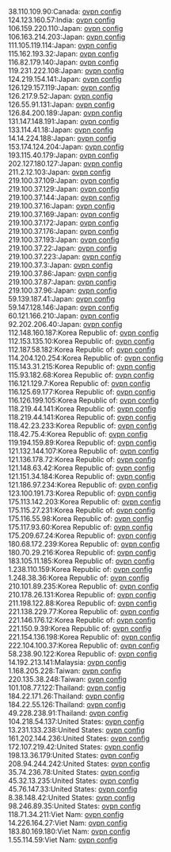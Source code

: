 38.110.109.90:Canada: [ovpn config](vpn/38_110_109_90.ovpn)  
124.123.160.57:India: [ovpn config](vpn/124_123_160_57.ovpn)  
106.159.220.110:Japan: [ovpn config](vpn/106_159_220_110.ovpn)  
106.163.214.203:Japan: [ovpn config](vpn/106_163_214_203.ovpn)  
111.105.119.114:Japan: [ovpn config](vpn/111_105_119_114.ovpn)  
115.162.193.32:Japan: [ovpn config](vpn/115_162_193_32.ovpn)  
116.82.179.140:Japan: [ovpn config](vpn/116_82_179_140.ovpn)  
119.231.222.108:Japan: [ovpn config](vpn/119_231_222_108.ovpn)  
124.219.154.141:Japan: [ovpn config](vpn/124_219_154_141.ovpn)  
126.129.157.119:Japan: [ovpn config](vpn/126_129_157_119.ovpn)  
126.217.9.52:Japan: [ovpn config](vpn/126_217_9_52.ovpn)  
126.55.91.131:Japan: [ovpn config](vpn/126_55_91_131.ovpn)  
126.84.200.189:Japan: [ovpn config](vpn/126_84_200_189.ovpn)  
131.147.148.191:Japan: [ovpn config](vpn/131_147_148_191.ovpn)  
133.114.41.18:Japan: [ovpn config](vpn/133_114_41_18.ovpn)  
14.14.224.188:Japan: [ovpn config](vpn/14_14_224_188.ovpn)  
153.174.124.204:Japan: [ovpn config](vpn/153_174_124_204.ovpn)  
193.115.40.179:Japan: [ovpn config](vpn/193_115_40_179.ovpn)  
202.127.180.127:Japan: [ovpn config](vpn/202_127_180_127.ovpn)  
211.2.12.103:Japan: [ovpn config](vpn/211_2_12_103.ovpn)  
219.100.37.109:Japan: [ovpn config](vpn/219_100_37_109.ovpn)  
219.100.37.129:Japan: [ovpn config](vpn/219_100_37_129.ovpn)  
219.100.37.144:Japan: [ovpn config](vpn/219_100_37_144.ovpn)  
219.100.37.16:Japan: [ovpn config](vpn/219_100_37_16.ovpn)  
219.100.37.169:Japan: [ovpn config](vpn/219_100_37_169.ovpn)  
219.100.37.172:Japan: [ovpn config](vpn/219_100_37_172.ovpn)  
219.100.37.176:Japan: [ovpn config](vpn/219_100_37_176.ovpn)  
219.100.37.193:Japan: [ovpn config](vpn/219_100_37_193.ovpn)  
219.100.37.22:Japan: [ovpn config](vpn/219_100_37_22.ovpn)  
219.100.37.223:Japan: [ovpn config](vpn/219_100_37_223.ovpn)  
219.100.37.3:Japan: [ovpn config](vpn/219_100_37_3.ovpn)  
219.100.37.86:Japan: [ovpn config](vpn/219_100_37_86.ovpn)  
219.100.37.87:Japan: [ovpn config](vpn/219_100_37_87.ovpn)  
219.100.37.96:Japan: [ovpn config](vpn/219_100_37_96.ovpn)  
59.139.187.41:Japan: [ovpn config](vpn/59_139_187_41.ovpn)  
59.147.128.146:Japan: [ovpn config](vpn/59_147_128_146.ovpn)  
60.121.166.210:Japan: [ovpn config](vpn/60_121_166_210.ovpn)  
92.202.206.40:Japan: [ovpn config](vpn/92_202_206_40.ovpn)  
112.148.160.187:Korea Republic of: [ovpn config](vpn/112_148_160_187.ovpn)  
112.153.135.10:Korea Republic of: [ovpn config](vpn/112_153_135_10.ovpn)  
112.187.58.182:Korea Republic of: [ovpn config](vpn/112_187_58_182.ovpn)  
114.204.120.254:Korea Republic of: [ovpn config](vpn/114_204_120_254.ovpn)  
115.143.31.215:Korea Republic of: [ovpn config](vpn/115_143_31_215.ovpn)  
115.93.182.68:Korea Republic of: [ovpn config](vpn/115_93_182_68.ovpn)  
116.121.129.7:Korea Republic of: [ovpn config](vpn/116_121_129_7.ovpn)  
116.125.69.177:Korea Republic of: [ovpn config](vpn/116_125_69_177.ovpn)  
116.126.199.105:Korea Republic of: [ovpn config](vpn/116_126_199_105.ovpn)  
118.219.44.141:Korea Republic of: [ovpn config](vpn/118_219_44_141.ovpn)  
118.219.44.141:Korea Republic of: [ovpn config](vpn/118_219_44_141.ovpn)  
118.42.23.233:Korea Republic of: [ovpn config](vpn/118_42_23_233.ovpn)  
118.42.75.4:Korea Republic of: [ovpn config](vpn/118_42_75_4.ovpn)  
119.194.159.89:Korea Republic of: [ovpn config](vpn/119_194_159_89.ovpn)  
121.132.144.107:Korea Republic of: [ovpn config](vpn/121_132_144_107.ovpn)  
121.136.178.72:Korea Republic of: [ovpn config](vpn/121_136_178_72.ovpn)  
121.148.63.42:Korea Republic of: [ovpn config](vpn/121_148_63_42.ovpn)  
121.151.34.184:Korea Republic of: [ovpn config](vpn/121_151_34_184.ovpn)  
121.186.97.234:Korea Republic of: [ovpn config](vpn/121_186_97_234.ovpn)  
123.100.191.73:Korea Republic of: [ovpn config](vpn/123_100_191_73.ovpn)  
175.113.142.203:Korea Republic of: [ovpn config](vpn/175_113_142_203.ovpn)  
175.115.27.231:Korea Republic of: [ovpn config](vpn/175_115_27_231.ovpn)  
175.116.55.98:Korea Republic of: [ovpn config](vpn/175_116_55_98.ovpn)  
175.117.93.60:Korea Republic of: [ovpn config](vpn/175_117_93_60.ovpn)  
175.209.67.24:Korea Republic of: [ovpn config](vpn/175_209_67_24.ovpn)  
180.68.172.239:Korea Republic of: [ovpn config](vpn/180_68_172_239.ovpn)  
180.70.29.216:Korea Republic of: [ovpn config](vpn/180_70_29_216.ovpn)  
183.105.11.185:Korea Republic of: [ovpn config](vpn/183_105_11_185.ovpn)  
1.238.110.159:Korea Republic of: [ovpn config](vpn/1_238_110_159.ovpn)  
1.248.38.36:Korea Republic of: [ovpn config](vpn/1_248_38_36.ovpn)  
210.101.89.235:Korea Republic of: [ovpn config](vpn/210_101_89_235.ovpn)  
210.178.26.131:Korea Republic of: [ovpn config](vpn/210_178_26_131.ovpn)  
211.198.122.88:Korea Republic of: [ovpn config](vpn/211_198_122_88.ovpn)  
221.138.229.77:Korea Republic of: [ovpn config](vpn/221_138_229_77.ovpn)  
221.146.176.12:Korea Republic of: [ovpn config](vpn/221_146_176_12.ovpn)  
221.150.9.39:Korea Republic of: [ovpn config](vpn/221_150_9_39.ovpn)  
221.154.136.198:Korea Republic of: [ovpn config](vpn/221_154_136_198.ovpn)  
222.104.100.37:Korea Republic of: [ovpn config](vpn/222_104_100_37.ovpn)  
58.238.90.122:Korea Republic of: [ovpn config](vpn/58_238_90_122.ovpn)  
14.192.213.141:Malaysia: [ovpn config](vpn/14_192_213_141.ovpn)  
1.168.205.228:Taiwan: [ovpn config](vpn/1_168_205_228.ovpn)  
220.135.38.248:Taiwan: [ovpn config](vpn/220_135_38_248.ovpn)  
101.108.77.122:Thailand: [ovpn config](vpn/101_108_77_122.ovpn)  
184.22.171.26:Thailand: [ovpn config](vpn/184_22_171_26.ovpn)  
184.22.55.126:Thailand: [ovpn config](vpn/184_22_55_126.ovpn)  
49.228.238.91:Thailand: [ovpn config](vpn/49_228_238_91.ovpn)  
104.218.54.137:United States: [ovpn config](vpn/104_218_54_137.ovpn)  
13.231.133.238:United States: [ovpn config](vpn/13_231_133_238.ovpn)  
161.202.144.236:United States: [ovpn config](vpn/161_202_144_236.ovpn)  
172.107.219.42:United States: [ovpn config](vpn/172_107_219_42.ovpn)  
198.13.36.179:United States: [ovpn config](vpn/198_13_36_179.ovpn)  
208.94.244.242:United States: [ovpn config](vpn/208_94_244_242.ovpn)  
35.74.236.78:United States: [ovpn config](vpn/35_74_236_78.ovpn)  
45.32.13.235:United States: [ovpn config](vpn/45_32_13_235.ovpn)  
45.76.147.33:United States: [ovpn config](vpn/45_76_147_33.ovpn)  
8.38.148.42:United States: [ovpn config](vpn/8_38_148_42.ovpn)  
98.246.89.35:United States: [ovpn config](vpn/98_246_89_35.ovpn)  
118.71.34.211:Viet Nam: [ovpn config](vpn/118_71_34_211.ovpn)  
14.226.164.27:Viet Nam: [ovpn config](vpn/14_226_164_27.ovpn)  
183.80.169.180:Viet Nam: [ovpn config](vpn/183_80_169_180.ovpn)  
1.55.114.59:Viet Nam: [ovpn config](vpn/1_55_114_59.ovpn)  
